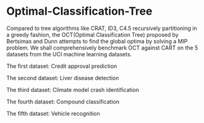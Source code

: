 # Optimal-Classification-Tree
Compared to tree algorithms like CRAT, ID3, C4.5 recursively partitioning in a greedy fashion, the OCT(Optimal Classification Tree) proposed by Bertsimas and Dunn attempts to find the global optima by solving a MIP problem. We shall comprehensively benchmark OCT against CART on the 5 datasets from the UCI machine learning datasets.

The first dataset: Credit approval prediction

The second dataset: Liver disease detection

The third dataset: Climate model crash identification

The fourth dataset: Compound classification

The fifth dataset: Vehicle recognition
